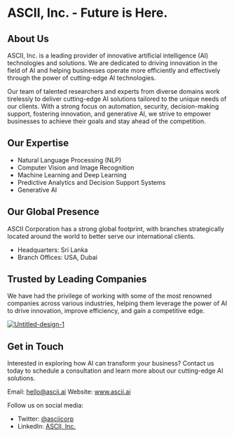 # ASCII, Inc. - Future is Here.

## About Us

ASCII, Inc. is a leading provider of innovative artificial intelligence (AI) technologies and solutions. We are dedicated to driving innovation in the field of AI and helping businesses operate more efficiently and effectively through the power of cutting-edge AI technologies.

Our team of talented researchers and experts from diverse domains work tirelessly to deliver cutting-edge AI solutions tailored to the unique needs of our clients. With a strong focus on automation, security, decision-making support, fostering innovation, and generative AI, we strive to empower businesses to achieve their goals and stay ahead of the competition.

## Our Expertise

- Natural Language Processing (NLP)
- Computer Vision and Image Recognition
- Machine Learning and Deep Learning
- Predictive Analytics and Decision Support Systems
- Generative AI

## Our Global Presence

ASCII Corporation has a strong global footprint, with branches strategically located around the world to better serve our international clients.

- Headquarters: Sri Lanka
- Branch Offices: USA, Dubai

## Trusted by Leading Companies

We have had the privilege of working with some of the most renowned companies across various industries, helping them leverage the power of AI to drive innovation, improve efficiency, and gain a competitive edge.

<a href="https://ibb.co/JnZmHh3"><img src="https://i.ibb.co/v19VktX/Untitled-design-1.png" alt="Untitled-design-1" border="0"></a>

## Get in Touch

Interested in exploring how AI can transform your business? Contact us today to schedule a consultation and learn more about our cutting-edge AI solutions.

Email: hello@ascii.ai
Website: www.ascii.ai

Follow us on social media:
- Twitter: [@asciicorp](https://twitter.com/ascii_corp)
- LinkedIn: [ASCII, Inc.](https://www.linkedin.com/company/asciicorp)
